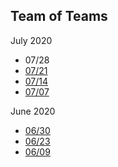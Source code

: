 ## Team of Teams

July 2020
- 07/28
- [07/21](https://drive.google.com/file/d/1OplYBZac4n-hOXWU0jQCooyzSTWuTUYl/view?usp=sharing)
- [07/14](https://drive.google.com/file/d/1dzerilZ710yRTKfie8RmP23N3Kt4rkkr/view?usp=sharing) 
- [07/07](https://drive.google.com/file/d/1aQOWd8QctjMkxiYG9cAamiAm9fFWHl6x/view?usp=sharing)
	
June 2020
- [06/30](https://drive.google.com/file/d/1e-5CLsJ1C4yUgG_1ca1XAe6ASNOnvdfB/view?usp=sharing) 
- [06/23](https://drive.google.com/file/d/1gBLFak0ARnCYkvvaeGKMXt6pz3FZTusS/view?usp=sharing)
- [06/09](https://drive.google.com/file/d/1c2B1QxbrkfO8O-vjLz7gH9xDALzywAAG/view?usp=sharing) 



